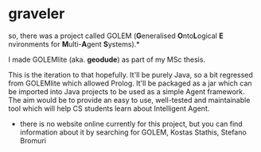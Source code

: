 graveler
========

so, there was a project called GOLEM (**G**&#8203;eneralised **O**&#8203;nto&#8203;**L**&#8203;ogical **E**&#8203;nvironments for **M**&#8203;ulti-**A**&#8203;gent **S**&#8203;ystems).*

I made GOLEMlite (aka. **geodude**) as part of my MSc thesis.

This is the iteration to that hopefully. It'll be purely Java, so a bit regressed from GOLEMlite which allowed Prolog. It'll be packaged as a jar which can be imported into Java projects to be used as a simple Agent framework. The aim would be to provide an easy to use, well-tested and maintainable tool which will help CS students learn about Intelligent Agent.

* there is no website online currently for this project, but you can find information about it by searching for GOLEM, Kostas Stathis, Stefano Bromuri
